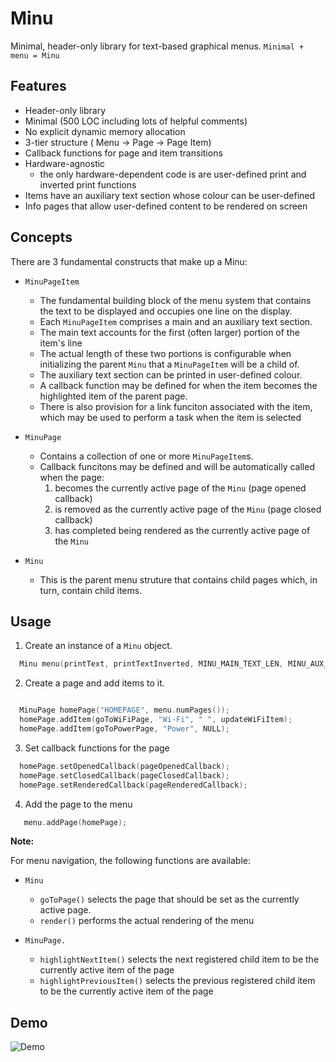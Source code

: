 # Minu

Minimal, header-only library for text-based graphical menus.
`Minimal + menu = Minu`

## Features

- Header-only library
- Minimal (500 LOC including lots of helpful comments)
- No explicit dynamic memory allocation
- 3-tier structure ( Menu -> Page -> Page Item)
- Callback functions for page and item transitions
- Hardware-agnostic
  - the only hardware-dependent code is are user-defined print and inverted print functions
- Items have an auxiliary text section whose colour can be user-defined
- Info pages that allow user-defined content to be rendered on screen

## Concepts

There are 3 fundamental constructs that make up a Minu:
- `MinuPageItem`
  * The fundamental building block of the menu system that contains the text to be displayed and occupies one line on the display.
  * Each `MinuPageItem` comprises a main and an auxiliary text section.
  * The main text accounts for the first (often larger) portion of the item's line
  * The actual length of these two portions is configurable when initializing the parent `Minu` that a `MinuPageItem` will be a child of.
  * The auxiliary text section can be printed in user-defined colour.
  * A callback function may be defined for when the item becomes the highlighted item of the parent page.
  * There is also provision for a link funciton associated with the item, which may be used to perform a task when the item is selected

- `MinuPage`
  * Contains a collection of one or more `MinuPageItem`s.
  * Callback funcitons may be defined and will be automatically called when the page:
    1. becomes the currently active page of the `Minu` (page opened callback)
    2. is removed as the currently active page of the `Minu` (page closed callback)
    3. has completed being rendered as the currently active page of the `Minu`

- `Minu`
  * This is the parent menu struture that contains child pages which, in turn, contain child items.

## Usage

1. Create an instance of a `Minu` object.
```c++
  Minu menu(printText, printTextInverted, MINU_MAIN_TEXT_LEN, MINU_AUX_TEXT_LEN);

```

2. Create a page and add items to it.
```c++

  MinuPage homePage("HOMEPAGE", menu.numPages());
  homePage.addItem(goToWiFiPage, "Wi-Fi", " ", updateWiFiItem);
  homePage.addItem(goToPowerPage, "Power", NULL);

```

3. Set callback functions for the page
```c++
  homePage.setOpenedCallback(pageOpenedCallback);
  homePage.setClosedCallback(pageClosedCallback);
  homePage.setRenderedCallback(pageRenderedCallback);
```

4. Add the page to the menu
```c++
   menu.addPage(homePage);
```

**Note:**

For menu navigation, the following functions are available:
- `Minu`
  - `goToPage()` selects the page that should be set as the currently active page.
  - `render()` performs the actual rendering of the menu

- `MinuPage.`
  - `highlightNextItem()` selects the next registered child item to be the currently active item of the page
  - `highlightPreviousItem()` selects the previous registered child item to be the currently active item of the page

## Demo
![Demo](examples/Minu_Example_M5Stick-CPlus2.gif)